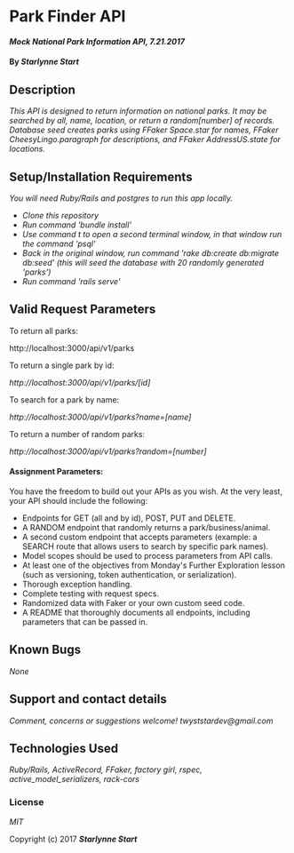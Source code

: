 # Park Finder API

#### _Mock National Park Information API, 7.21.2017_

#### By _**Starlynne Start**_

## Description

_This API is designed to return information on national parks. It may be searched by all, name, location, or return a random[number] of records. Database seed creates parks using FFaker Space.star for names, FFaker CheesyLingo.paragraph for descriptions, and FFaker AddressUS.state for locations._

## Setup/Installation Requirements

_You will need Ruby/Rails and postgres to run this app locally._

* _Clone this repository_
* _Run command 'bundle install'_
* _Use command t to open a second terminal window, in that window run the command 'psql'_
* _Back in the original window, run command 'rake db:create db:migrate db:seed' (this will seed the database with 20 randomly generated 'parks')_
* _Run command 'rails serve'_

## Valid Request Parameters


To return all parks:

 http://localhost:3000/api/v1/parks

To return a single park by id:

 _http://localhost:3000/api/v1/parks/[id]_

To search for a park by name:

 _http://localhost:3000/api/v1/parks?name=[name]_

To return a number of random parks:

 _http://localhost:3000/api/v1/parks?random=[number]_


#### Assignment Parameters:

You have the freedom to build out your APIs as you wish. At the very least, your API should include the following:

* Endpoints for GET (all and by id), POST, PUT and DELETE.
* A RANDOM endpoint that randomly returns a park/business/animal.
* A second custom endpoint that accepts parameters (example: a SEARCH route that allows users to search by specific park names).
* Model scopes should be used to process parameters from API calls.
* At least one of the objectives from Monday's Further Exploration lesson (such as versioning, token authentication, or serialization).
* Thorough exception handling.
* Complete testing with request specs.
* Randomized data with Faker or your own custom seed code.
* A README that thoroughly documents all endpoints, including parameters that can be passed in.


## Known Bugs

_None_

## Support and contact details

_Comment, concerns or suggestions welcome! twyststardev@gmail.com_

## Technologies Used

_Ruby/Rails, ActiveRecord, FFaker, factory girl, rspec, active_model_serializers, rack-cors_

### License

*MIT*

Copyright (c) 2017 **_Starlynne Start_**

